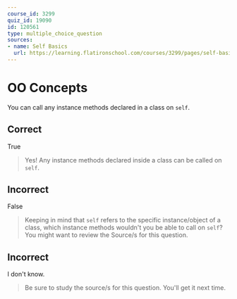 ```yaml
---
course_id: 3299
quiz_id: 19090
id: 120561
type: multiple_choice_question
sources:
- name: Self Basics
  url: https://learning.flatironschool.com/courses/3299/pages/self-basics
---
```


# OO Concepts

You can call any instance methods declared in a class on `self`.

## Correct

True

> Yes! Any instance methods declared inside a class can be called on `self`.

## Incorrect

False

> Keeping in mind that `self` refers to the specific instance/object of a class,
> which instance methods wouldn't you be able to call on `self`? You might want to
> review the Source/s for this question.

## Incorrect

I don't know.

> Be sure to study the source/s for this question. You'll get it next time.
